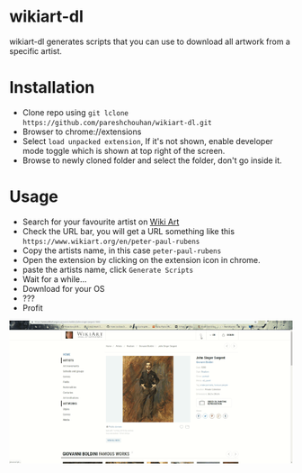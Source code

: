 # wikiart-dl
wikiart-dl generates scripts that you can use to download all artwork from a specific artist.

# Installation
* Clone repo using `git lclone https://github.com/pareshchouhan/wikiart-dl.git`
* Browser to chrome://extensions
* Select `load unpacked extension`, If it's not shown, enable developer mode toggle which is shown at top right of the screen.
* Browse to newly cloned folder and select the folder, don't go inside it.

# Usage
* Search for your favourite artist on [Wiki Art](https://wikiart.org)
* Check the URL bar, you will get a URL something like this `https://www.wikiart.org/en/peter-paul-rubens`
* Copy the artists name, in this case `peter-paul-rubens`
* Open the extension by clicking on the extension icon in chrome.
* paste the artists name, click `Generate Scripts`
* Wait for a while...
* Download for your OS
* ???
* Profit

<img src="https://github.com/pareshchouhan/wikiart-dl/blob/master/how-to-dl-2.gif?raw=true">
